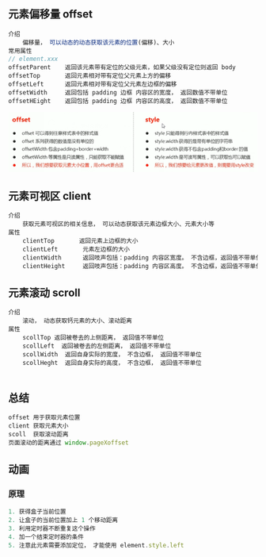 ## 元素偏移量 offset 

```js
介绍
	偏移量， 可以动态的动态获取该元素的位置(偏移)、大小
常用属性
// element.xxx
offsetParent	返回该元素带有定位的父级元素，如果父级没有定位则返回 body
offsetTop		返回元素相对带有定位父元素上方的偏移
offsetLeft		返回元素相对带有定位父元素左边框的偏移
offsetWidth		返回包括 padding 边框 内容区的宽度， 返回数值不带单位
offsetHEight	返回包括 padding 边框 内容区的高度， 返回数值不带单位
```

![image-20210302171458841](image-20210302171458841.png)

## 元素可视区 client

```js
介绍
	获取元素可视区的相关信息， 可以动态获取该元素边框大小、元素大小等
属性
	clientTop		返回元素上边框的大小
    clientLeft		 元素左边框的大小
    clientWidth		 返回吱声包括：padding 内容区宽度。 不含边框，返回值不带单位
    clientHeight	 返回吱声包括：padding 内容区高度。 不含边框，返回值不带单位
```



## 元素滚动 scroll

```js
介绍
	滚动， 动态获取钙元素的大小、滚动距离
属性
	scollTop 返回被卷去的上侧距离， 返回值不带单位
    scollLeft  返回被卷去的左侧距离， 返回值不带单位
    scollWidth	返回自身实际的宽度， 不含边框， 返回值不带单位
    scollHeght	返回自身实际的高度， 不含边框， 返回值不带单位   
    
```

## 总结

```js
offset 用于获取元素位置
client 获取元素大小
scoll  获取滚动距离
页面滚动的距离通过 window.pageXoffset
```



## 动画 

### 原理

```js
1. 获得盒子当前位置
2. 让盒子的当前位置加上 1 个移动距离
3. 利用定时器不断重复这个操作
4. 加一个结束定时器的条件
5. 注意此元素需要添加定位， 才能使用 element.style.left
```

